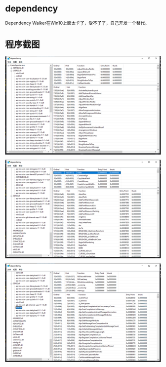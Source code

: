 # dependency
Dependency Walker在Win10上面太卡了，受不了了，自己开发一个替代。



# 程序截图

![](https://raw.githubusercontent.com/JelinYao/dependency/main/img/screen1.png)

![](https://raw.githubusercontent.com/JelinYao/dependency/main/img/screen2.png)

![](https://raw.githubusercontent.com/JelinYao/dependency/main/img/screen3.png)
